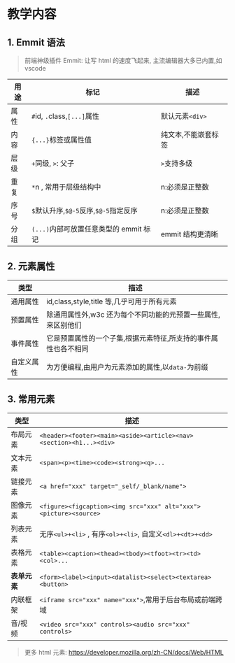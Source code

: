 # 教学内容

## 1. Emmit 语法

> 前端神级插件 Emmit: 让写 html 的速度飞起来, 主流编辑器大多已内置,如 vscode

| 用途 | 标记                                   | 描述                |
| ---- | -------------------------------------- | ------------------- |
| 属性 | `#`id, `.`class,`[...]`属性            | 默认元素`<div>`     |
| 内容 | `{...}`标签或属性值                    | 纯文本,不能嵌套标签 |
| 层级 | `+`同级, `>`: 父子                     | `>`支持多级         |
| 重复 | `*`n , 常用于层级结构中                | n:必须是正整数      |
| 序号 | `$`默认升序,`$@-5`反序,`$@-5`指定反序  | n:必须是正整数      |
| 分组 | `(...)`内部可放置任意类型的 emmit 标记 | emmit 结构更清晰    |

## 2. 元素属性

| 类型       | 描述                                                           |
| ---------- | -------------------------------------------------------------- |
| 通用属性   | id,class,style,title 等,几乎可用于所有元素                     |
| 预置属性   | 除通用属性外,w3c 还为每个不同功能的元预置一些属性,来区别他们   |
| 事件属性   | 它是预置属性的一个子集,根据元素特征,所支持的事件属性也各不相同 |
| 自定义属性 | 为方便编程,由用户为元素添加的属性,以`data-`为前缀              |

## 3. 常用元素

| 类型         | 描述                                                               |
| ------------ | ------------------------------------------------------------------ |
| 布局元素     | `<header><footer><main><aside><article><nav><section><h1...><div>` |
| 文本元素     | `<span><p><time><code><strong><q>...`                              |
| 链接元素     | `<a href="xxx" target="_self/_blank/name">`                        |
| 图像元素     | `<figure><figcaption><img src="xxx" alt="xxx"><picture><source>`   |
| 列表元素     | 无序`<ul>+<li>` , 有序`<ol>+<li>`, 自定义`<dl>+<dt>+<dd>`          |
| 表格元素     | `<table><caption><thead><tbody><tfoot><tr><td><col>...`            |
| **表单元素** | `<form><label><input><datalist><select><textarea><button>`         |
| 内联框架     | `<iframe src="xxx" name="xxx">`,常用于后台布局或前端跨域           |
| 音/视频      | `<video src="xxx" controls><audio src="xxx" controls>`             |

> 更多 html 元素: <https://developer.mozilla.org/zh-CN/docs/Web/HTML>
